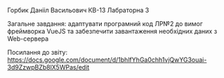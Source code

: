 Горбик Данііл Васильович КВ-13 Лабраторна 3

Загальне завдання: адаптувати програмний код ЛР№2 до вимог фреймворка VueJS та забезпечити завантаження необхідних даних з Web-сервера 

Посилання до звіту: https://docs.google.com/document/d/1bhlfYhGa0chh1vjQwYG3ouai-3d9ZzwpBZb8lX5WPas/edit
